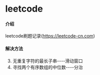 # leetcode

#### 介绍
leetcode刷题记录(https://leetcode-cn.com)

#### 解决方法

3. 无重复字符的最长子串----滑动窗口
4. 寻找两个有序数组的中位数----分治